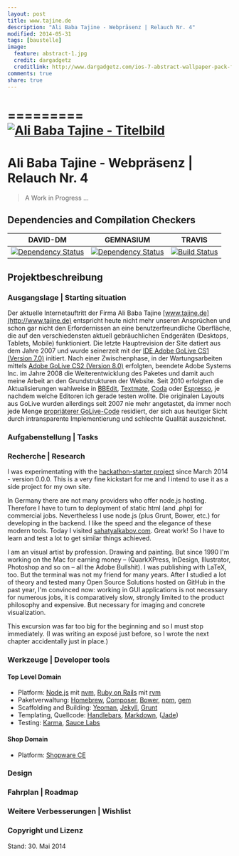 ```yaml
---
layout: post
title: www.tajine.de
description: "Ali Baba Tajine - Webpräsenz | Relauch Nr. 4"
modified: 2014-05-31
tags: [baustelle]
image:
  feature: abstract-1.jpg
  credit: dargadgetz
  creditlink: http://www.dargadgetz.com/ios-7-abstract-wallpaper-pack-for-iphone-5-and-ipod-touch-retina/
comments: true
share: true
---
```


=========
[![Ali Baba Tajine - Titelbild](https://fbcdn-sphotos-f-a.akamaihd.net/hphotos-ak-xfp1/t31.0-8/1913220_703511143042637_486624154_o.jpg)](https://www.facebook.com/pages/Ali-Baba-Tajine/162735787120178?ref=hl)
=======

# Ali Baba Tajine - Webpräsenz | Relauch Nr. 4
> A Work in Progress …

## Dependencies and Compilation Checkers
DAVID-DM | GEMNASIUM | TRAVIS
--- | --- | ---
[![Dependency Status](https://david-dm.org/consolacao/www.tajine.de.png?theme=shields.io)](https://david-dm.org/consolacao/www.tajine.de) | [![Dependency Status](https://gemnasium.com/consolacao/www.tajine.de.svg)](https://gemnasium.com/consolacao/www.tajine.de) | [![Build Status](https://travis-ci.org/consolacao/www.tajine.de.svg?branch=master)](https://travis-ci.org/consolacao/www.tajine.de)

## Projektbeschreibung

### Ausgangslage | Starting situation
Der aktuelle Internetauftritt der Firma Ali Baba Tajine [www.tajine.de](http://www.tajine.de) entspricht heute nicht mehr unseren Ansprüchen und schon gar nicht den Erfordernissen an eine benutzerfreundliche Oberfläche, die auf den verschiedensten aktuell gebräuchlichen Endgeräten (Desktops, Tablets, Mobile) funktioniert. Die letzte Hauptrevision der Site datiert aus dem Jahre 2007 und wurde seinerzeit mit der [IDE Adobe GoLive CS1 (Version 7.0)](https://en.wikipedia.org/wiki/Adobe_GoLive) initiert. Nach einer Zwischenphase, in der Wartungsarbeiten mittels [Adobe GoLive CS2 (Version 8.0)](http://www.adobe.com/de/products/golive/overview.html) erfolgten, beendete Adobe Systems Inc. im Jahre 2008 die Weiterentwicklung des Paketes und damit auch meine Arbeit an den Grundstrukturen der Website. Seit 2010 erfolgten die Aktualisierungen wahlweise in [BBEdit](http://www.barebones.com/products/bbedit/), [Textmate](http://macromates.com), [Coda](http://www.panic.com/coda/) oder [Espresso](http://macrabbit.com/espresso/), je nachdem welche Editoren ich gerade testen wollte. Die originalen Layouts aus GoLive wurden allerdings seit 2007 nie mehr angetastet, da immer noch jede Menge [propriäterer GoLive-Code](http://www.oreillynet.com/pub/a/javascript/2002/04/26/golive_history.html) residiert, der sich aus heutiger Sicht durch intransparente Implementierung und schlechte Qualität auszeichnet.

### Aufgabenstellung | Tasks
### Recherche | Research

I was experimentating with the [hackathon-starter project](https://github.com/sahat/hackathon-starter) since March 2014 - version 0.0.0.
This is a very fine kickstart for me and I intend to use it as a side project for my own site.

In Germany there are not many providers who offer node.js hosting.
Therefore I have to turn to deployment of static html (and .php) for commercial jobs. Nevertheless I use node.js (plus Grunt, Bower, etc.) for developing in the backend.
I like the speed and the elegance of these modern tools. Today I visited [sahatyalkabov.com](http://sahatyalkabov.com/projects/). Great work!
So I have to learn and test a lot to get similar things achieved.

I am an visual artist by profession. Drawing and painting.
But since 1990 I'm working on the Mac for earning money –
(QuarkXPress, InDesign, Illustrator, Photoshop and so on – all the Adobe Bullshit).
I was publishing with LaTeX, too. But the terminal was not my friend for many years. After I studied a lot of theory and tested many Open Source Solutions hosted on GitHub in the past year, I'm convinced now: working in GUI applications is not necessary for numerous jobs, it is comparatively slow, strongly limited to the product philosophy and expensive.
But necessary for imaging and concrete visualization.

This excursion was far too big for the beginning and so I must stop immediately.
(I was writing an exposé just before, so I wrote the next chapter accidentally just in place.)


### Werkzeuge | Developer tools
#### Top Level Domain
* Platform: [Node.js](http://nodejs.org]) mit [nvm](https://github.com/creationix/nvm), [Ruby on Rails](http://rubyonrails.org) mit [rvm](https://rvm.io)
* Paketverwaltung: [Homebrew](http://brew.sh), [Composer](https://getcomposer.org), [Bower](http://bower.io), [npm](https://www.npmjs.org), [gem](https://rubygems.org)
* Scaffolding and Building: [Yeoman](http://yeoman.io), [Jekyll](https://github.com/jekyll), [Grunt](http://gruntjs.com)
* Templating, Quellcode: [Handlebars](http://handlebarsjs.com), [Markdown](http://daringfireball.net/projects/markdown/), ([Jade](http://jade-lang.com))
* Testing: [Karma](https://github.com/karma-runner), [Sauce Labs](https://github.com/saucelabs)


#### Shop Domain
* Platform: [Shopware CE](https://github.com/ShopwareAG)

### Design
### Fahrplan | Roadmap
### Weitere Verbesserungen | Wishlist
### Copyright und Lizenz


Stand: 30. Mai 2014